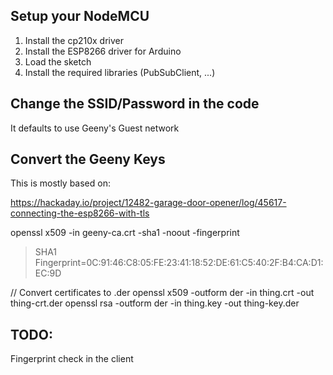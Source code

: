 ## Setup your NodeMCU

1. Install the cp210x driver
2. Install the ESP8266 driver for Arduino
3. Load the sketch
4. Install the required libraries (PubSubClient, ...)

## Change the SSID/Password in the code

It defaults to use Geeny's Guest network

## Convert the Geeny Keys

This is mostly based on:

https://hackaday.io/project/12482-garage-door-opener/log/45617-connecting-the-esp8266-with-tls

openssl x509 -in geeny-ca.crt -sha1 -noout -fingerprint
> SHA1 Fingerprint=0C:91:46:C8:05:FE:23:41:18:52:DE:61:C5:40:2F:B4:CA:D1:EC:9D

// Convert certificates to .der
openssl x509 -outform der -in thing.crt -out thing-crt.der
openssl rsa -outform der -in thing.key -out thing-key.der

## TODO:

Fingerprint check in the client
